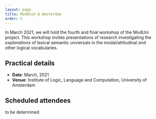 ```yaml
---
layout: page
title: ModUni4 @ Amsterdam
order: 5
---
```


In March 2021, we will hold the fourth and final workshop of the ModUni
project. This workshop invites presentations of research investigating the
*explanations* of lexical semantic unviersals in the modal/attitudinal and
other logical vocabularies.

## Practical details

* **Date**: March, 2021
* **Venue**: Institute of Logic, Language and Computation, University of Amsterdam

## Scheduled attendees

to be determined







